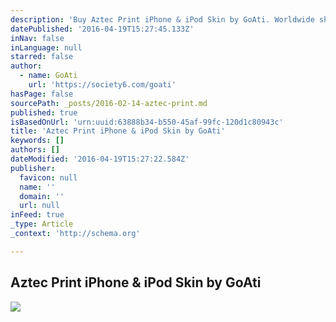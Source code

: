 ```yaml
---
description: 'Buy Aztec Print iPhone & iPod Skin by GoAti. Worldwide shipping available '
datePublished: '2016-04-19T15:27:45.133Z'
inNav: false
inLanguage: null
starred: false
author:
  - name: GoAti
    url: 'https://society6.com/goati'
hasPage: false
sourcePath: _posts/2016-02-14-aztec-print.md
published: true
isBasedOnUrl: 'urn:uuid:63888b34-b550-45af-99fc-120d1c80943c'
title: 'Aztec Print iPhone & iPod Skin by GoAti'
keywords: []
authors: []
dateModified: '2016-04-19T15:27:22.584Z'
publisher:
  favicon: null
  name: ''
  domain: ''
  url: null
inFeed: true
_type: Article
_context: 'http://schema.org'

---
```

<article style=""><h1>Aztec Print iPhone &amp; iPod Skin by GoAti</h1><img src="https://s3-us-west-2.amazonaws.com/the-grid-img/p/1ff9d87b8a1e74994be3b9caa9d0cdd6c21b02e5.jpg" /></article>